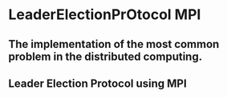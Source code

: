 # LeaderElectionPrOtocol MPI
## The implementation of the most common problem in the distributed computing. 

## Leader Election Protocol using MPI
